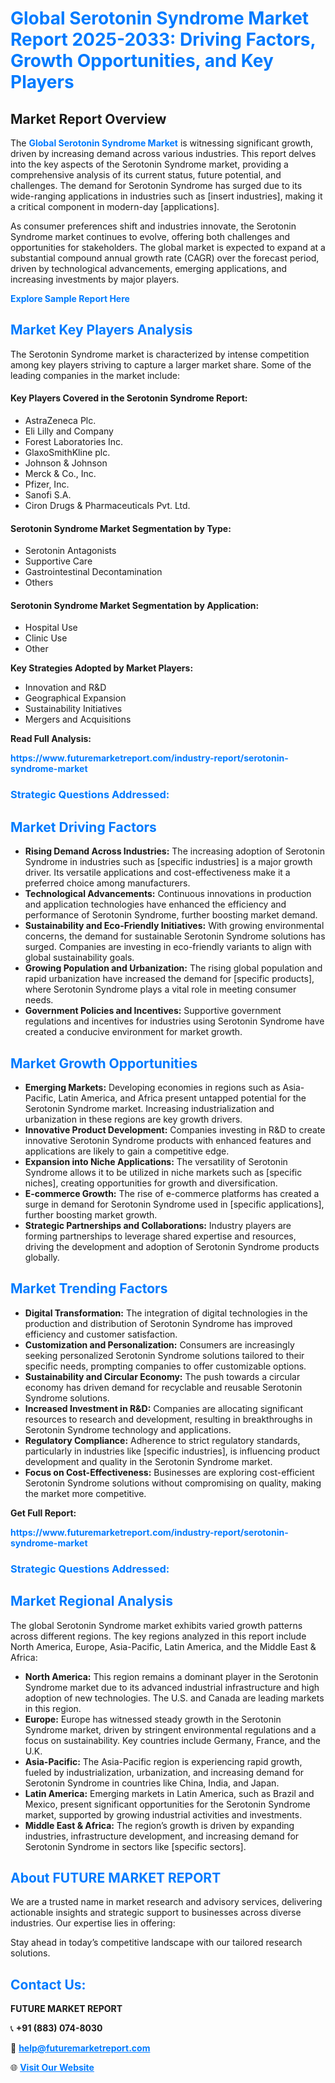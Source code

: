 <h1 style="color: #007BFF;">Global Serotonin Syndrome Market Report 2025-2033: Driving Factors, Growth Opportunities, and Key Players</h1>

<section id="overview">
<h2>Market Report Overview</h2>
<p>The <a href="https://www.futuremarketreport.com/industry-report/serotonin-syndrome-market" style="color: #007BFF; text-decoration: none;"><strong>Global Serotonin Syndrome Market</strong></a> is witnessing significant growth, driven by increasing demand across various industries. This report delves into the key aspects of the Serotonin Syndrome market, providing a comprehensive analysis of its current status, future potential, and challenges. The demand for Serotonin Syndrome has surged due to its wide-ranging applications in industries such as [insert industries], making it a critical component in modern-day [applications].</p>
<p>As consumer preferences shift and industries innovate, the Serotonin Syndrome market continues to evolve, offering both challenges and opportunities for stakeholders. The global market is expected to expand at a substantial compound annual growth rate (CAGR) over the forecast period, driven by technological advancements, emerging applications, and increasing investments by major players.</p>
</section>

<section id="overview">
<p><a href="https://www.futuremarketreport.com/request-sample/reportId=63043" style="color: #007BFF; text-decoration: none;"><strong>Explore Sample Report Here</strong></a></p>
</section>

<section id="key-players">
<h2 style="color: #007BFF;">Market Key Players Analysis</h2>
<p>The Serotonin Syndrome market is characterized by intense competition among key players striving to capture a larger market share. Some of the leading companies in the market include:</p>
<h4>Key Players Covered in the Serotonin Syndrome Report:</h4>
<ul><li>AstraZeneca Plc.</li><li>Eli Lilly and Company</li><li>Forest Laboratories Inc.</li><li>GlaxoSmithKline plc.</li><li>Johnson &amp; Johnson</li><li>Merck &amp; Co., Inc.</li><li>Pfizer, Inc.</li><li>Sanofi S.A.</li><li>Ciron Drugs &amp; Pharmaceuticals Pvt. Ltd.</li></ul>
<h4>Serotonin Syndrome Market Segmentation by Type:</h4>
<ul><li>Serotonin Antagonists</li><li>Supportive Care</li><li>Gastrointestinal Decontamination</li><li>Others</li></ul>

<h4>Serotonin Syndrome Market Segmentation by Application:</h4>
<ul><li>Hospital Use</li><li>Clinic Use</li><li>Other</li></ul>
<p><strong>Key Strategies Adopted by Market Players:</strong></p>
<ul>
<li>Innovation and R&D</li>
<li>Geographical Expansion</li>
<li>Sustainability Initiatives</li>
<li>Mergers and Acquisitions</li>
</ul>
</section>

<section>
<p><strong>Read Full Analysis: </strong></p><a href="https://www.futuremarketreport.com/industry-report/serotonin-syndrome-market" style="color: #007BFF; text-decoration: none;"><strong>https://www.futuremarketreport.com/industry-report/serotonin-syndrome-market</strong></a>
<h3 style="color: #007BFF;">Strategic Questions Addressed:</h3>
</section>

<section id="driving-factors">
<h2 style="color: #007BFF;">Market Driving Factors</h2>
<ul>
<li><strong>Rising Demand Across Industries:</strong> The increasing adoption of Serotonin Syndrome in industries such as [specific industries] is a major growth driver. Its versatile applications and cost-effectiveness make it a preferred choice among manufacturers.</li>
<li><strong>Technological Advancements:</strong> Continuous innovations in production and application technologies have enhanced the efficiency and performance of Serotonin Syndrome, further boosting market demand.</li>
<li><strong>Sustainability and Eco-Friendly Initiatives:</strong> With growing environmental concerns, the demand for sustainable Serotonin Syndrome solutions has surged. Companies are investing in eco-friendly variants to align with global sustainability goals.</li>
<li><strong>Growing Population and Urbanization:</strong> The rising global population and rapid urbanization have increased the demand for [specific products], where Serotonin Syndrome plays a vital role in meeting consumer needs.</li>
<li><strong>Government Policies and Incentives:</strong> Supportive government regulations and incentives for industries using Serotonin Syndrome have created a conducive environment for market growth.</li>
</ul>
</section>

<section id="growth-opportunities">
<h2 style="color: #007BFF;">Market Growth Opportunities</h2>
<ul>
<li><strong>Emerging Markets:</strong> Developing economies in regions such as Asia-Pacific, Latin America, and Africa present untapped potential for the Serotonin Syndrome market. Increasing industrialization and urbanization in these regions are key growth drivers.</li>
<li><strong>Innovative Product Development:</strong> Companies investing in R&D to create innovative Serotonin Syndrome products with enhanced features and applications are likely to gain a competitive edge.</li>
<li><strong>Expansion into Niche Applications:</strong> The versatility of Serotonin Syndrome allows it to be utilized in niche markets such as [specific niches], creating opportunities for growth and diversification.</li>
<li><strong>E-commerce Growth:</strong> The rise of e-commerce platforms has created a surge in demand for Serotonin Syndrome used in [specific applications], further boosting market growth.</li>
<li><strong>Strategic Partnerships and Collaborations:</strong> Industry players are forming partnerships to leverage shared expertise and resources, driving the development and adoption of Serotonin Syndrome products globally.</li>
</ul>
</section>

<section id="trending-factors">
<h2 style="color: #007BFF;">Market Trending Factors</h2>
<ul>
<li><strong>Digital Transformation:</strong> The integration of digital technologies in the production and distribution of Serotonin Syndrome has improved efficiency and customer satisfaction.</li>
<li><strong>Customization and Personalization:</strong> Consumers are increasingly seeking personalized Serotonin Syndrome solutions tailored to their specific needs, prompting companies to offer customizable options.</li>
<li><strong>Sustainability and Circular Economy:</strong> The push towards a circular economy has driven demand for recyclable and reusable Serotonin Syndrome solutions.</li>
<li><strong>Increased Investment in R&D:</strong> Companies are allocating significant resources to research and development, resulting in breakthroughs in Serotonin Syndrome technology and applications.</li>
<li><strong>Regulatory Compliance:</strong> Adherence to strict regulatory standards, particularly in industries like [specific industries], is influencing product development and quality in the Serotonin Syndrome market.</li>
<li><strong>Focus on Cost-Effectiveness:</strong> Businesses are exploring cost-efficient Serotonin Syndrome solutions without compromising on quality, making the market more competitive.</li>
</ul>
</section>

<section>
<p><strong>Get Full Report: </strong></p><a href="https://www.futuremarketreport.com/industry-report/serotonin-syndrome-market" style="color: #007BFF; text-decoration: none;"><strong>https://www.futuremarketreport.com/industry-report/serotonin-syndrome-market</strong></a>
<h3 style="color: #007BFF;">Strategic Questions Addressed:</h3>
</section>


<section id="regional-analysis">
<h2 style="color: #007BFF;">Market Regional Analysis</h2>
<p>The global Serotonin Syndrome market exhibits varied growth patterns across different regions. The key regions analyzed in this report include North America, Europe, Asia-Pacific, Latin America, and the Middle East & Africa:</p>
<ul>
<li><strong>North America:</strong> This region remains a dominant player in the Serotonin Syndrome market due to its advanced industrial infrastructure and high adoption of new technologies. The U.S. and Canada are leading markets in this region.</li>
<li><strong>Europe:</strong> Europe has witnessed steady growth in the Serotonin Syndrome market, driven by stringent environmental regulations and a focus on sustainability. Key countries include Germany, France, and the U.K.</li>
<li><strong>Asia-Pacific:</strong> The Asia-Pacific region is experiencing rapid growth, fueled by industrialization, urbanization, and increasing demand for Serotonin Syndrome in countries like China, India, and Japan.</li>
<li><strong>Latin America:</strong> Emerging markets in Latin America, such as Brazil and Mexico, present significant opportunities for the Serotonin Syndrome market, supported by growing industrial activities and investments.</li>
<li><strong>Middle East & Africa:</strong> The region’s growth is driven by expanding industries, infrastructure development, and increasing demand for Serotonin Syndrome in sectors like [specific sectors].</li>
</ul>
</section>

<footer>
<h2 style="color: #007BFF;">About FUTURE MARKET REPORT</h2>
<p>We are a trusted name in market research and advisory services, delivering actionable insights and strategic support to businesses across diverse industries. Our expertise lies in offering:</p>

<p>Stay ahead in today’s competitive landscape with our tailored research solutions.</p>

<h2 style="color: #007BFF;">Contact Us:</h2>
<p><strong>FUTURE MARKET REPORT</strong></p>
<p>📞 <strong>+91 (883) 074-8030</strong></p>
<p>📧 <strong><a href="mailto:help@futuremarketreport.com" style="color: #007BFF;">help@futuremarketreport.com</a></strong></p>
<p>🌐 <strong><a href="https://www.futuremarketreport.com/" style="color: #007BFF;">Visit Our Website</a></strong></p>
</footer>